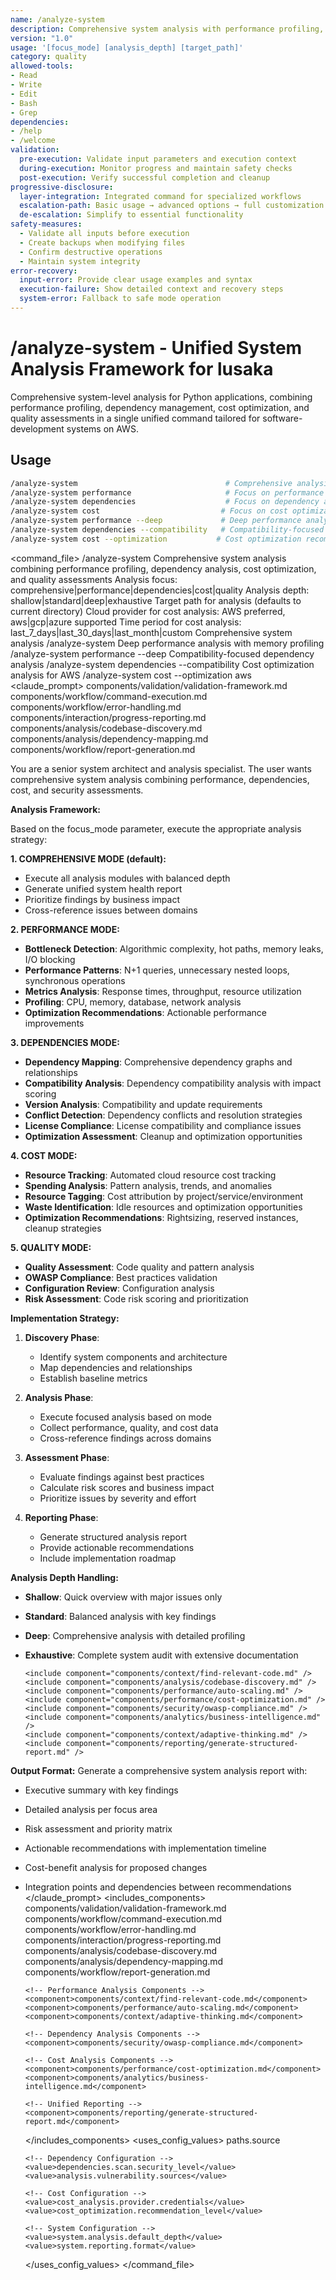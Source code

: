 ```yaml
---
name: /analyze-system
description: Comprehensive system analysis with performance profiling, dependency (v1.0)
version: "1.0"
usage: '[focus_mode] [analysis_depth] [target_path]'
category: quality
allowed-tools:
- Read
- Write
- Edit
- Bash
- Grep
dependencies:
- /help
- /welcome
validation:
  pre-execution: Validate input parameters and execution context
  during-execution: Monitor progress and maintain safety checks
  post-execution: Verify successful completion and cleanup
progressive-disclosure:
  layer-integration: Integrated command for specialized workflows
  escalation-path: Basic usage → advanced options → full customization
  de-escalation: Simplify to essential functionality
safety-measures:
  - Validate all inputs before execution
  - Create backups when modifying files
  - Confirm destructive operations
  - Maintain system integrity
error-recovery:
  input-error: Provide clear usage examples and syntax
  execution-failure: Show detailed context and recovery steps
  system-error: Fallback to safe mode operation
---
```

# /analyze-system - Unified System Analysis Framework for lusaka

Comprehensive system-level analysis for Python applications, combining performance profiling, dependency management, cost optimization, and quality assessments in a single unified command tailored for software-development systems on AWS.

## Usage
```bash
/analyze-system                                 # Comprehensive analysis of entire system
/analyze-system performance                     # Focus on performance bottlenecks
/analyze-system dependencies                    # Focus on dependency analysis and compatibility
/analyze-system cost                           # Focus on cost optimization
/analyze-system performance --deep             # Deep performance analysis with profiling
/analyze-system dependencies --compatibility   # Compatibility-focused dependency analysis
/analyze-system cost --optimization           # Cost optimization recommendations
```

<command_file>
  <metadata>
    <name>/analyze-system</name>
    <purpose>Comprehensive system analysis combining performance profiling, dependency analysis, cost optimization, and quality assessments</purpose>
    <usage>
      <![CDATA[
      /analyze-system [focus_mode] [analysis_depth] [target_path]
      ]]>
    </usage>
  </metadata>
  <arguments>
    <argument name="focus_mode" type="string" required="false" default="comprehensive">
      <description>Analysis focus: comprehensive|performance|dependencies|cost|quality</description>
    </argument>
    <argument name="analysis_depth" type="string" required="false" default="standard">
      <description>Analysis depth: shallow|standard|deep|exhaustive</description>
    </argument>
    <argument name="target_path" type="string" required="false" default=".">
      <description>Target path for analysis (defaults to current directory)</description>
    </argument>
    <argument name="cloud_provider" type="string" required="false" default="AWS">
      <description>Cloud provider for cost analysis: AWS preferred, aws|gcp|azure supported</description>
    </argument>
    <argument name="time_period" type="string" required="false" default="last_30_days">
      <description>Time period for cost analysis: last_7_days|last_30_days|last_month|custom</description>
    </argument>
  </arguments>
  <examples>
    <example>
      <description>Comprehensive system analysis</description>
      <usage>/analyze-system</usage>
    </example>
    <example>
      <description>Deep performance analysis with memory profiling</description>
      <usage>/analyze-system performance --deep</usage>
    </example>
    <example>
      <description>Compatibility-focused dependency analysis</description>
      <usage>/analyze-system dependencies --compatibility</usage>
    </example>
    <example>
      <description>Cost optimization analysis for AWS</description>
      <usage>/analyze-system cost --optimization aws</usage>
    </example>
  </examples>
  <claude_prompt>
    <prompt>
      <!-- Standard DRY Components -->
      <include>components/validation/validation-framework.md</include>
      <include>components/workflow/command-execution.md</include>
      <include>components/workflow/error-handling.md</include>
      <include>components/interaction/progress-reporting.md</include>
      <include>components/analysis/codebase-discovery.md</include>
      <include>components/analysis/dependency-mapping.md</include>
      <include>components/workflow/report-generation.md</include>

You are a senior system architect and analysis specialist. The user wants comprehensive system analysis combining performance, dependencies, cost, and security assessments.

**Analysis Framework:**

Based on the focus_mode parameter, execute the appropriate analysis strategy:

**1. COMPREHENSIVE MODE (default):**
- Execute all analysis modules with balanced depth
- Generate unified system health report
- Prioritize findings by business impact
- Cross-reference issues between domains

**2. PERFORMANCE MODE:**
- **Bottleneck Detection**: Algorithmic complexity, hot paths, memory leaks, I/O blocking
- **Performance Patterns**: N+1 queries, unnecessary nested loops, synchronous operations
- **Metrics Analysis**: Response times, throughput, resource utilization
- **Profiling**: CPU, memory, database, network analysis
- **Optimization Recommendations**: Actionable performance improvements

**3. DEPENDENCIES MODE:**
- **Dependency Mapping**: Comprehensive dependency graphs and relationships
- **Compatibility Analysis**: Dependency compatibility analysis with impact scoring
- **Version Analysis**: Compatibility and update requirements
- **Conflict Detection**: Dependency conflicts and resolution strategies
- **License Compliance**: License compatibility and compliance issues
- **Optimization Assessment**: Cleanup and optimization opportunities

**4. COST MODE:**
- **Resource Tracking**: Automated cloud resource cost tracking
- **Spending Analysis**: Pattern analysis, trends, and anomalies
- **Resource Tagging**: Cost attribution by project/service/environment
- **Waste Identification**: Idle resources and optimization opportunities
- **Optimization Recommendations**: Rightsizing, reserved instances, cleanup strategies

**5. QUALITY MODE:**
- **Quality Assessment**: Code quality and pattern analysis
- **OWASP Compliance**: Best practices validation
- **Configuration Review**: Configuration analysis
- **Risk Assessment**: Code risk scoring and prioritization

**Implementation Strategy:**

1. **Discovery Phase**: 
   - Identify system components and architecture
   - Map dependencies and relationships
   - Establish baseline metrics

2. **Analysis Phase**:
   - Execute focused analysis based on mode
   - Collect performance, quality, and cost data
   - Cross-reference findings across domains

3. **Assessment Phase**:
   - Evaluate findings against best practices
   - Calculate risk scores and business impact
   - Prioritize issues by severity and effort

4. **Reporting Phase**:
   - Generate structured analysis report
   - Provide actionable recommendations
   - Include implementation roadmap

**Analysis Depth Handling:**
- **Shallow**: Quick overview with major issues only
- **Standard**: Balanced analysis with key findings
- **Deep**: Comprehensive analysis with detailed profiling
- **Exhaustive**: Complete system audit with extensive documentation

      <include component="components/context/find-relevant-code.md" />
      <include component="components/analysis/codebase-discovery.md" />
      <include component="components/performance/auto-scaling.md" />
      <include component="components/performance/cost-optimization.md" />
      <include component="components/security/owasp-compliance.md" />
      <include component="components/analytics/business-intelligence.md" />
      <include component="components/context/adaptive-thinking.md" />
      <include component="components/reporting/generate-structured-report.md" />

**Output Format:**
Generate a comprehensive system analysis report with:
- Executive summary with key findings
- Detailed analysis per focus area
- Risk assessment and priority matrix
- Actionable recommendations with implementation timeline
- Cost-benefit analysis for proposed changes
- Integration points and dependencies between recommendations
    </prompt>
  </claude_prompt>
  <dependencies>
    <includes_components>
      <!-- Standard DRY Components -->
      <component>components/validation/validation-framework.md</component>
      <component>components/workflow/command-execution.md</component>
      <component>components/workflow/error-handling.md</component>
      <component>components/interaction/progress-reporting.md</component>
      <component>components/analysis/codebase-discovery.md</component>
      <component>components/analysis/dependency-mapping.md</component>
      <component>components/workflow/report-generation.md</component>
      
      <!-- Performance Analysis Components -->
      <component>components/context/find-relevant-code.md</component>
      <component>components/performance/auto-scaling.md</component>
      <component>components/context/adaptive-thinking.md</component>
      
      <!-- Dependency Analysis Components -->
      <component>components/security/owasp-compliance.md</component>
      
      <!-- Cost Analysis Components -->
      <component>components/performance/cost-optimization.md</component>
      <component>components/analytics/business-intelligence.md</component>
      
      <!-- Unified Reporting -->
      <component>components/reporting/generate-structured-report.md</component>
    </includes_components>
    <uses_config_values>
      <!-- Performance Configuration -->
      <value>paths.source</value>
      
      <!-- Dependency Configuration -->
      <value>dependencies.scan.security_level</value>
      <value>analysis.vulnerability.sources</value>
      
      <!-- Cost Configuration -->
      <value>cost_analysis.provider.credentials</value>
      <value>cost_optimization.recommendation_level</value>
      
      <!-- System Configuration -->
      <value>system.analysis.default_depth</value>
      <value>system.reporting.format</value>
    </uses_config_values>
  </dependencies>
</command_file>